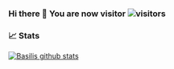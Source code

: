 ### Hi there 👋 You are now visitor ![visitors](https://visitor-badge.laobi.icu/badge?page_id=Basilakis.Basilakis)

<!--
**Basilakis/basilakis** is a ✨ _special_ ✨ repository because its `README.md` (this file) appears on your GitHub profile.

Here are some ideas to get you started:

- 🔭 I’m currently working on ...
- 🌱 I’m currently learning ...
- 👯 I’m looking to collaborate on ...
- 🤔 I’m looking for help with ...
- 💬 Ask me about ...
- 📫 How to reach me: ...
- 😄 Pronouns: ...
- ⚡ Fun fact: ...
-->
### 📈 Stats 
 
[![Basilis github stats](https://github-readme-stats.vercel.app/api?username=Basilakis&theme=monokai&show_icons=true&title_color=2ED3EA)](https://github.com/Basilakis/github-readme-stats)
